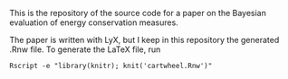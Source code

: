 This is the repository of the source code for a paper on the Bayesian evaluation
of energy conservation measures.

The paper is written with LyX, but I keep in this repository the generated .Rnw
file. To generate the LaTeX file, run

```
Rscript -e "library(knitr); knit('cartwheel.Rnw')"
```

